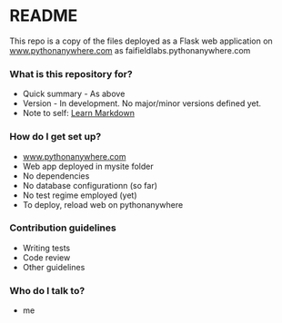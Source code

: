 # README #

This repo is a copy of the files deployed as a Flask web application on www.pythonanywhere.com as faifieldlabs.pythonanywhere.com

### What is this repository for? ###

* Quick summary - As above
* Version - In development. No major/minor versions defined yet. 
* Note to self: [Learn Markdown](https://bitbucket.org/tutorials/markdowndemo)

### How do I get set up? ###

* www.pythonanywhere.com
* Web app deployed in mysite folder
* No dependencies
* No database configurationn (so far)
* No test regime employed (yet)
* To deploy, reload web on pythonanywhere

### Contribution guidelines ###

* Writing tests
* Code review
* Other guidelines

### Who do I talk to? ###

* me